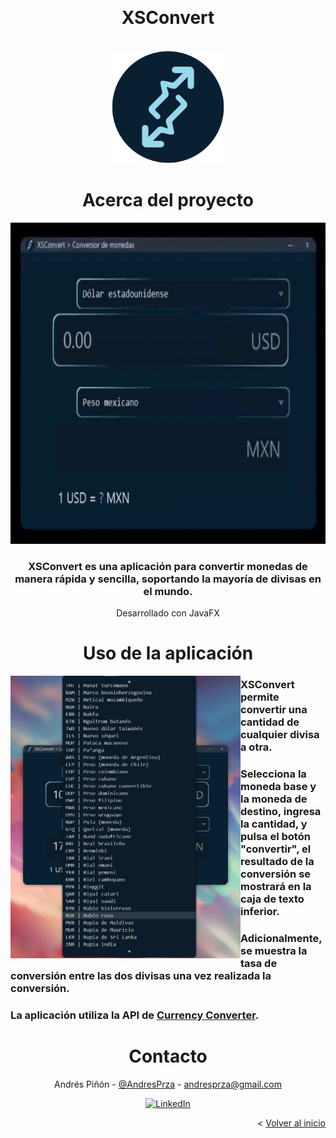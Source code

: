 <a name="readme-top"></a>

<!-- PROJECT LOGO -->
<br />
<div align="center">
  <h1 align="center">XSConvert</h1>
  <br/>
    <a href="https://github.com/XsKino/xsconvert">
      <img src="product-img/logo.png" alt="Logo" width="180" height="180">
    </a>
  <br/>

<!-- ABOUT THE PROJECT -->
# Acerca del proyecto

<img src="product-img/showcase.gif" alt="showcase" height="514">

### XSConvert es una aplicación para convertir monedas de manera rápida y sencilla, soportando la mayoría de divisas en el mundo.
Desarrollado con JavaFX



<!-- GETTING STARTED -->
# Uso de la aplicación

<img align="left" src="product-img/step-4.jpg" alt="Logo" width="368px">

<div align="left">
  
  ### XSConvert permite convertir una cantidad de cualquier divisa a otra.

  ### Selecciona la moneda base y la moneda de destino, ingresa la cantidad, y pulsa el botón "convertir", el resultado de la conversión se mostrará en la caja de texto inferior.

  ### Adicionalmente, se muestra la tasa de conversión entre las dos divisas una vez realizada la conversión.

  ### La aplicación utiliza la API de [Currency Converter](https://rapidapi.com/natkapral/api/currency-converter5).

</div>
  

<!-- CONTACT -->
# Contacto

Andrés Piñón - [@AndresPrza](https://twitter.com/AndresPrza) - andresprza@gmail.com

[![LinkedIn][linkedin-shield]][linkedin-url]

<p align="right">< <a href="#readme-top">Volver al inicio</a></p>


<!-- MARKDOWN LINKS & IMAGES -->
<!-- https://www.markdownguide.org/basic-syntax/#reference-style-links -->
[linkedin-shield]: https://img.shields.io/badge/-LinkedIn-black.svg?style=for-the-badge&logo=linkedin&colorB=555
[linkedin-url]: https://linkedin.com/in/andresprza
